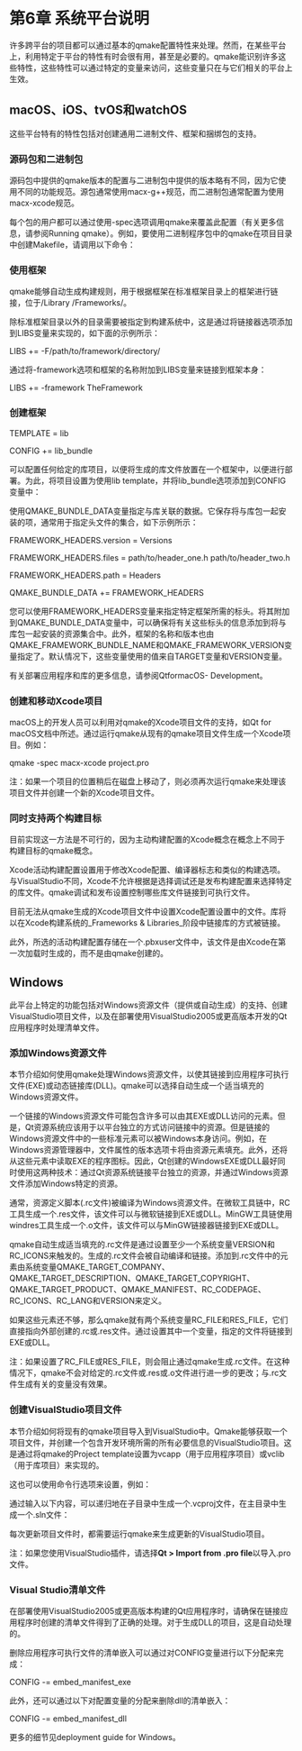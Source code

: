 # 第6章 系统平台说明

许多跨平台的项目都可以通过基本的qmake配置特性来处理。然而，在某些平台上，利用特定于平台的特性有时会很有用，甚至是必要的。qmake能识别许多这些特性，这些特性可以通过特定的变量来访问，这些变量只在与它们相关的平台上生效。

## macOS、iOS、tvOS和watchOS <a href="#_toc8557" id="_toc8557"></a>

这些平台特有的特性包括对创建通用二进制文件、框架和捆绑包的支持。

### 源码包和二进制包 <a href="#_toc8455" id="_toc8455"></a>

源码包中提供的qmake版本的配置与二进制包中提供的版本略有不同，因为它使用不同的功能规范。源包通常使用macx-g++规范，而二进制包通常配置为使用macx-xcode规范。

每个包的用户都可以通过使用-spec选项调用qmake来覆盖此配置（有关更多信息，请参阅Running qmake）。例如，要使用二进制程序包中的qmake在项目目录中创建Makefile，请调用以下命令：

### 使用框架 <a href="#_toc5929" id="_toc5929"></a>

qmake能够自动生成构建规则，用于根据框架在标准框架目录上的框架进行链接，位于/Library /Frameworks/。

除标准框架目录以外的目录需要被指定到构建系统中，这是通过将链接器选项添加到LIBS变量来实现的，如下面的示例所示：

LIBS += -F/path/to/framework/directory/

通过将-framework选项和框架的名称附加到LIBS变量来链接到框架本身：

LIBS += -framework TheFramework

### 创建框架 <a href="#_toc26357" id="_toc26357"></a>

TEMPLATE = lib

CONFIG += lib\_bundle

可以配置任何给定的库项目，以便将生成的库文件放置在一个框架中，以便进行部署。为此，将项目设置为使用lib template，并将lib\_bundle选项添加到CONFIG变量中：

使用QMAKE\_BUNDLE\_DATA变量指定与库关联的数据。它保存将与库包一起安装的项，通常用于指定头文件的集合，如下示例所示：

FRAMEWORK\_HEADERS.version = Versions

FRAMEWORK\_HEADERS.files = path/to/header\_one.h path/to/header\_two.h

FRAMEWORK\_HEADERS.path = Headers

QMAKE\_BUNDLE\_DATA += FRAMEWORK\_HEADERS

您可以使用FRAMEWORK\_HEADERS变量来指定特定框架所需的标头。将其附加到QMAKE\_BUNDLE\_DATA变量中，可以确保将有关这些标头的信息添加到将与库包一起安装的资源集合中。此外，框架的名称和版本也由QMAKE\_FRAMEWORK\_BUNDLE\_NAME和QMAKE\_FRAMEWORK\_VERSION变量指定了。默认情况下，这些变量使用的值来自TARGET变量和VERSION变量。

有关部署应用程序和库的更多信息，请参阅QtformacOS- Development。

### 创建和移动Xcode项目 <a href="#_toc4805" id="_toc4805"></a>

macOS上的开发人员可以利用对qmake的Xcode项目文件的支持，如Qt for macOS文档中所述。通过运行qmake从现有的qmake项目文件生成一个Xcode项目。例如：

qmake -spec macx-xcode project.pro

注：如果一个项目的位置稍后在磁盘上移动了，则必须再次运行qmake来处理该项目文件并创建一个新的Xcode项目文件。

### 同时支持两个构建目标 <a href="#_toc22859" id="_toc22859"></a>

目前实现这一方法是不可行的，因为主动构建配置的Xcode概念在概念上不同于构建目标的qmake概念。

Xcode活动构建配置设置用于修改Xcode配置、编译器标志和类似的构建选项。与VisualStudio不同，Xcode不允许根据是选择调试还是发布构建配置来选择特定的库文件。qmake调试和发布设置控制哪些库文件链接到可执行文件。

目前无法从qmake生成的Xcode项目文件中设置Xcode配置设置中的文件。库将以在Xcode构建系统的_Frameworks & Libraries_阶段中链接库的方式被链接。

此外，所选的活动构建配置存储在一个.pbxuser文件中，该文件是由Xcode在第一次加载时生成的，而不是由qmake创建的。

## Windows <a href="#_toc16511" id="_toc16511"></a>

此平台上特定的功能包括对Windows资源文件（提供或自动生成）的支持、创建VisualStudio项目文件，以及在部署使用VisualStudio2005或更高版本开发的Qt应用程序时处理清单文件。

### 添加Windows资源文件 <a href="#_toc776" id="_toc776"></a>

本节介绍如何使用qmake处理Windows资源文件，以使其链接到应用程序可执行文件(EXE)或动态链接库(DLL)。qmake可以选择自动生成一个适当填充的Windows资源文件。

一个链接的Windows资源文件可能包含许多可以由其EXE或DLL访问的元素。但是，Qt资源系统应该用于以平台独立的方式访问链接中的资源。但是链接的Windows资源文件中的一些标准元素可以被Windows本身访问。例如，在Windows资源管理器中，文件属性的版本选项卡将由资源元素填充。此外，还将从这些元素中读取EXE的程序图标。因此，Qt创建的WindowsEXE或DLL最好同时使用这两种技术：通过Qt资源系统链接平台独立的资源，并通过Windows资源文件添加Windows特定的资源。

通常，资源定义脚本(.rc文件)被编译为Windows资源文件。在微软工具链中，RC工具生成一个.res文件，该文件可以与微软链接到EXE或DLL。MinGW工具链使用windres工具生成一个.o文件，该文件可以与MinGW链接器链接到EXE或DLL。

qmake自动生成适当填充的.rc文件是通过设置至少一个系统变量VERSION和RC\_ICONS来触发的。生成的.rc文件会被自动编译和链接。添加到.rc文件中的元素由系统变量QMAKE\_TARGET\_COMPANY、QMAKE\_TARGET\_DESCRIPTION、QMAKE\_TARGET\_COPYRIGHT、QMAKE\_TARGET\_PRODUCT、QMAKE\_MANIFEST、RC\_CODEPAGE、RC\_ICONS、RC\_LANG和VERSION来定义。

如果这些元素还不够，那么qmake就有两个系统变量RC\_FILE和RES\_FILE，它们直接指向外部创建的.rc或.res文件。通过设置其中一个变量，指定的文件将链接到EXE或DLL。

注：如果设置了RC\_FILE或RES\_FILE，则会阻止通过qmake生成.rc文件。在这种情况下，qmake不会对给定的.rc文件或.res或.o文件进行进一步的更改；与.rc文件生成有关的变量没有效果。

### 创建VisualStudio项目文件 <a href="#_toc2480" id="_toc2480"></a>

本节介绍如何将现有的qmake项目导入到VisualStudio中。Qmake能够获取一个项目文件，并创建一个包含开发环境所需的所有必要信息的VisualStudio项目。这是通过将qmake的Project template设置为vcapp（用于应用程序项目）或vclib（用于库项目）来实现的。

这也可以使用命令行选项来设置，例如：

通过输入以下内容，可以递归地在子目录中生成一个.vcproj文件，在主目录中生成一个.sln文件：

每次更新项目文件时，都需要运行qmake来生成更新的VisualStudio项目。

注：如果您使用VisualStudio插件，请选择**Qt > Import from .pro file**以导入.pro文件。

### Visual Studio清单文件 <a href="#_toc29731" id="_toc29731"></a>

在部署使用VisualStudio2005或更高版本构建的Qt应用程序时，请确保在链接应用程序时创建的清单文件得到了正确的处理。对于生成DLL的项目，这是自动处理的。

删除应用程序可执行文件的清单嵌入可以通过对CONFIG变量进行以下分配来完成：

CONFIG -= embed\_manifest\_exe

此外，还可以通过以下对配置变量的分配来删除dll的清单嵌入：

CONFIG -= embed\_manifest\_dll

更多的细节见deployment guide for Windows。
